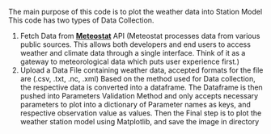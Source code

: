 The main purpose of this code is to plot the weather data into Station Model
This code has two types of Data Collection.
  1. Fetch Data from **[Meteostat]([url](https://meteostat.net/en/about))** API (Meteostat processes data from various public sources. This allows both developers and end users to access weather and climate data through a single interface. Think of it as a gateway to meteorological data which puts user experience first.)
  2. Upload a Data File containing weather data, accepted formats for the file are (.csv, .txt, .nc, .xml)
Based on the method used for Data collection, the respective data is converted into a dataframe.
The Dataframe is then pushed into Parameters Validation Method and only accepts necessary parameters to plot into a dictionary of Parameter names as keys, and respective observation value as values.
Then the Final step is to plot the weather station model using Matplotlib,  and save the image in directory

